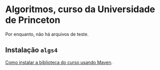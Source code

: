 # Algoritmos, curso da Universidade de Princeton

Por enquanto, não há arquivos de teste.

## Instalação `algs4`

[Como instalar a biblioteca do curso usando Maven](https://github.com/kevin-wayne/algs4/issues/18#issuecomment-449483074).